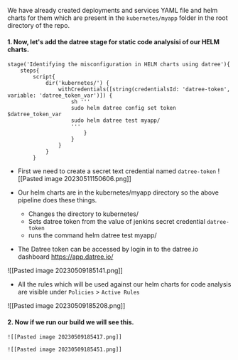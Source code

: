 
We have already created deployments and services YAML file and helm charts for them which are present in the `kubernetes/myapp` folder in the root directory of the repo.

#### 1. Now, let's add the datree stage for static code analysisi of our HELM charts.

```
stage('Identifying the misconfiguration in HELM charts using datree'){
    steps{
        script{
            dir('kubernetes/') {
                withCredentials([string(credentialsId: 'datree-token', variable: 'datree_token_var')]) {
                    sh '''
                    sudo helm datree config set token $datree_token_var
                    sudo helm datree test myapp/
                    '''
                        }    
                    }
                }
            }
        }
```

- First we need to create a secret text credential named `datree-token`
	![[Pasted image 20230511150606.png]]
- Our helm charts are in the kubernetes/myapp directory so the above pipeline does these things.
	- Changes the directory to kubernetes/
	- Sets datree token from the value of jenkins secret credential `datree-token`
	- runs the command helm datree test myapp/

- The Datree token can be accessed by login in to the datree.io dashboard 
	https://app.datree.io/

![[Pasted image 20230509185141.png]]

- All the rules which will be used against our helm charts for code analysis are visible under `Policies` > `Active Rules` 

 ![[Pasted image 20230509185208.png]]

#### 2. Now if we run our build we will see this.

	![[Pasted image 20230509185417.png]]

	![[Pasted image 20230509185451.png]]